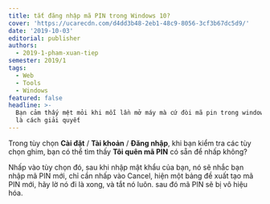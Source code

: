 ```yaml
---
title: tắt đăng nhập mã PIN trong Windows 10?
cover: 'https://ucarecdn.com/d4dd3b48-2eb1-48c9-8056-3cf3b67dc5d9/'
date: '2019-10-03'
editorial: publisher
authors:
  - 2019-1-pham-xuan-tiep
semester: 2019/1
tags:
  - Web
  - Tools
  - Windows
featured: false
headline: >-
  Bạn cảm thấy mệt mỏi khi mỗi lần mở máy mà cứ đòi mã pin trong windows 10 đây
  là cách giải quyết
---
```

Trong tùy chọn **Cài đặt** / **Tài khoản** / **Đăng nhập**, khi bạn kiểm tra các tùy chọn ghim, bạn có thể tìm thấy **Tôi quên mã PIN** có sẵn để nhấp không?

Nhấp vào tùy chọn đó, sau khi nhập mật khẩu của bạn, nó sẽ nhắc bạn nhập mã PIN mới, chỉ cần nhấp vào Cancel, hiện một bảng đề xuất tạo mã PIN mới, hãy lờ nó đi là xong, và tắt nó luôn. sau đó mã PIN sẽ bị vô hiệu hóa.
